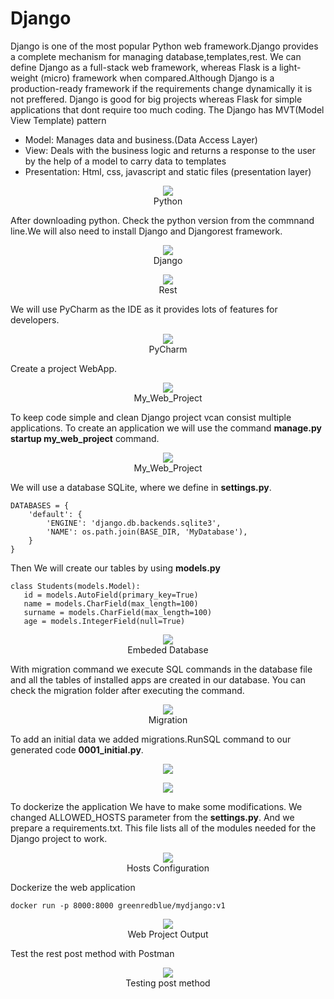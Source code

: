 # Django 
Django is one of the most popular Python web framework.Django provides a complete mechanism for managing database,templates,rest. We can define Django as a full-stack web framework, whereas Flask is a light-weight (micro) framework when compared.Although Django is a production-ready framework if the requirements change dynamically it is not preffered. Django is good for big projects whereas Flask for simple applications that dont require too much coding.
The Django has MVT(Model View Template) pattern 
- Model: Manages data and business.(Data Access Layer)
- View: Deals with the business logic and returns a response to the user by the help of a model to carry data to templates
- Presentation: Html, css, javascript and static files (presentation layer)




<p align="center">
  <img  src="https://github.com/okansungur/django/blob/main/img/python.png"><br/>
  Python
</p>
After downloading python. Check the python version from the commnand line.We will also need to install Django and Djangorest framework.
<p align="center">
  <img  src="https://github.com/okansungur/django/blob/main/img/django.png"><br/>
  Django
</p>


<p align="center">
  <img  src="https://github.com/okansungur/django/blob/main/img/djangorest.png"><br/>
  Rest
</p>

We will use PyCharm as the IDE as it provides lots of features for developers.

<p align="center">
  <img  src="https://github.com/okansungur/django/blob/main/img/project1.png"><br/>
  PyCharm
</p>

Create a project WebApp.
<p align="center">
  <img  src="https://github.com/okansungur/django/blob/main/img/myfirstapp.png"><br/>
  My_Web_Project
</p>

To keep code simple and clean  Django project vcan consist multiple applications. To create an application we will use the command __manage.py startup my_web_project__ command.


<p align="center">
  <img  src="https://github.com/okansungur/django/blob/main/img/createmy_web_proj.png"><br/>
  My_Web_Project
</p>

We will use a database SQLite,  where  we define in __settings.py__.
```
DATABASES = {
    'default': {
        'ENGINE': 'django.db.backends.sqlite3',
        'NAME': os.path.join(BASE_DIR, 'MyDatabase'),
    }
}
```
 Then  We will create our tables by using __models.py__
 ```
class Students(models.Model):
    id = models.AutoField(primary_key=True)
    name = models.CharField(max_length=100)
    surname = models.CharField(max_length=100)
    age = models.IntegerField(null=True)
```

<p align="center">
  <img  src="https://github.com/okansungur/django/blob/main/img/database.png"><br/>
  Embeded Database
</p>



With migration command we execute  SQL commands in the database file and all the tables of  installed apps are created in our database. You can check the migration folder after executing the command.
<p align="center">
  <img  src="https://github.com/okansungur/django/blob/main/img/django3.png"><br/>
  Migration
</p>

To add an initial data we added migrations.RunSQL command to our generated code __0001_initial.py__.


<p align="center">
  <img  src="https://github.com/okansungur/django/blob/main/img/myfirstapp2.png"><br/>
  
</p>



<p align="center">
  <img  src="https://github.com/okansungur/django/blob/main/img/myfirstapp3.png"><br/>
  
</p>


To dockerize the application We have to make some modifications. We changed ALLOWED_HOSTS parameter from the __settings.py__.
And we prepare a requirements.txt. This file  lists all of the modules needed for the Django project to work.
<p align="center">
  <img  src="https://github.com/okansungur/django/blob/main/img/dockerize1.png"><br/>
  Hosts Configuration
</p>

Dockerize the web application
```
docker run -p 8000:8000 greenredblue/mydjango:v1
```

<p align="center">
  <img  src="https://github.com/okansungur/django/blob/main/img/output.png"><br/>
  Web Project Output
</p>


Test the rest post method with Postman
<p align="center">
  <img  src="https://github.com/okansungur/django/blob/main/img/PostMethod.png"><br/>
  Testing post method
</p>


